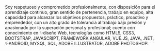 Soy respetuoso y comprometido profesionalmente, con disposición para el aprendizaje
continuo, gran sentido de pertenencia, trabajo en equipo, alta capacidad para alcanzar
los objetivos propuestos, práctico, proactivo y emprendedor, con un alto grado de
tolerancia al trabajo bajo presión y apasionado por la superación personal y profesional;
cuento con conocimiento en ✨diseño Web, tecnologías como HTML5, CSS3,  BOOTSTRAP,
JAVASCRIPT, FRAMEWORK ANGULAR, VUE.JS, JAVA, .NET, ✨ANDROID,
MYSQL, SQL, ADOBE ILLUSTRATOR, ADOBE PHOTOSHOP. 
